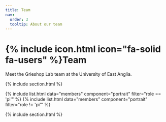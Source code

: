 ```yaml
---
title: Team
nav:
  order: 3
  tooltip: About our team
---
```


# {% include icon.html icon="fa-solid fa-users" %}Team

Meet the Grieshop Lab team at the University of East Anglia.

{% include section.html %}

{% include list.html data="members" component="portrait" filter="role == 'pi'" %}
{% include list.html data="members" component="portrait" filter="role != 'pi'" %}

{% include section.html %}
